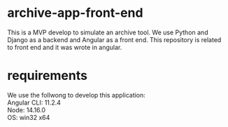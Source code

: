 # archive-app-front-end
This is a MVP develop to simulate an archive tool. We use Python and Django as a backend and Angular as a front end. This repository is related to front end and it was wrote in angular.

# requirements
We use the follwong to develop this application: \
Angular CLI: 11.2.4 \
Node: 14.16.0 \
OS: win32 x64
